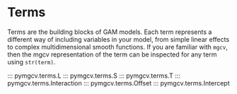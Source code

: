 # Terms

Terms are the building blocks of GAM models. Each term represents a different way of including variables in your model, from simple linear effects to complex multidimensional smooth functions. If you are familiar with ``mgcv``, then the mgcv representation of the term can be inspected for any term using ``str(term)``.


::: pymgcv.terms.L
::: pymgcv.terms.S
::: pymgcv.terms.T
::: pymgcv.terms.Interaction
::: pymgcv.terms.Offset
::: pymgcv.terms.Intercept
